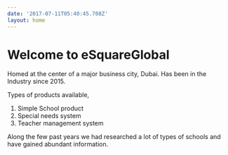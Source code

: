 ```yaml
---
date: '2017-07-11T05:40:45.708Z'
layout: home
---
```

# <a id="_wcbyik9p97p8"></a>Welcome to eSquareGlobal

Homed at the center of a major business city, Dubai. Has been in the Industry since 2015.

Types of products available,

1.  Simple School product
2.  Special needs system
3.  Teacher management system

Along the few past years we had researched a lot of types of schools and have gained abundant information.